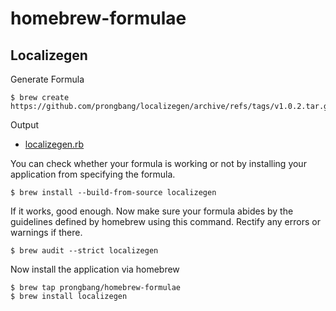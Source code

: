 # homebrew-formulae

## Localizegen

Generate Formula

```shell
$ brew create https://github.com/prongbang/localizegen/archive/refs/tags/v1.0.2.tar.gz
```

Output

- [localizegen.rb](https://github.com/prongbang/homebrew-formulae/localizegen.rb)

You can check whether your formula is working or not by installing your application from specifying the formula.

```shell
$ brew install --build-from-source localizegen
```

If it works, good enough. Now make sure your formula abides by the guidelines defined by homebrew using this command. Rectify any errors or warnings if there.

```shell
$ brew audit --strict localizegen
```

Now install the application via homebrew

```shell
$ brew tap prongbang/homebrew-formulae
$ brew install localizegen
```